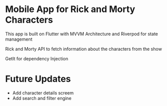 # Mobile App for Rick and Morty Characters

This app is built on Flutter with MVVM Architecture and Riverpod for state management

Rick and Morty API to fetch information about the characters from the show

GetIt for dependency Injection

# Future Updates

- Add character details screem
- Add search and filter engine

